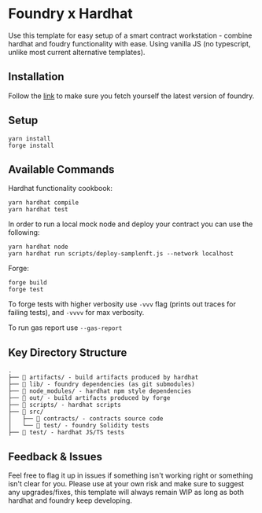 # Foundry x Hardhat

Use this template for easy setup of a smart contract workstation - combine hardhat and foudry functionality with ease. Using vanilla JS (no typescript, unlike most current alternative templates). 

## Installation 

Follow the [link](https://book.getfoundry.sh/getting-started/installation.html) to make sure you fetch yourself the latest version of foundry. 

## Setup 

```shell
yarn install
forge install
```

## Available Commands 

Hardhat functionality cookbook:

```shell
yarn hardhat compile
yarn hardhat test
```

In order to run a local mock node and deploy your contract you can use the following: 

```shell
yarn hardhat node 
yarn hardhat run scripts/deploy-samplenft.js --network localhost
```

Forge:

```
forge build
forge test
```

To forge tests with higher verbosity use `-vvv` flag (prints out traces for failing tests), and `-vvvv` for max verbosity.

To run gas report use `--gas-report`

## Key Directory Structure 

```
.
├── 📂 artifacts/ - build artifacts produced by hardhat
├── 📂 lib/ - foundry dependencies (as git submodules)
├── 📂 node_modules/ - hardhat npm style dependencies 
├── 📂 out/ - build artifacts produced by forge
├── 📂 scripts/ - hardhat scripts
├── 📂 src/
│   ├── 📂 contracts/ - contracts source code
│   └── 📂 test/ - foundry Solidity tests
├── 📂 test/ - hardhat JS/TS tests
```

## Feedback & Issues

Feel free to flag it up in issues if something isn't working right or something isn't clear for you. Please use at your own risk and make sure to suggest any upgrades/fixes, this template will always remain WIP as long as both hardhat and foundry keep developing.  


